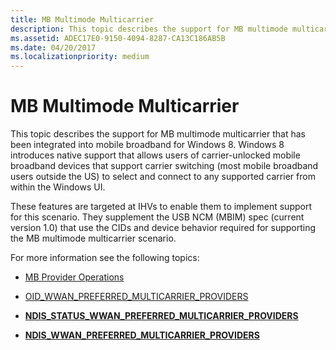 ```yaml
---
title: MB Multimode Multicarrier
description: This topic describes the support for MB multimode multicarrier that has been integrated into mobile broadband for Windows 8.
ms.assetid: ADEC17E0-9150-4094-8287-CA13C186AB5B
ms.date: 04/20/2017
ms.localizationpriority: medium
---
```


# MB Multimode Multicarrier


This topic describes the support for MB multimode multicarrier that has been integrated into mobile broadband for Windows 8. Windows 8 introduces native support that allows users of carrier-unlocked mobile broadband devices that support carrier switching (most mobile broadband users outside the US) to select and connect to any supported carrier from within the Windows UI.

These features are targeted at IHVs to enable them to implement support for this scenario. They supplement the USB NCM (MBIM) spec (current version 1.0) that use the CIDs and device behavior required for supporting the MB multimode multicarrier scenario.

For more information see the following topics:

-   [MB Provider Operations](mb-provider-operations.md)

-   [OID\_WWAN\_PREFERRED\_MULTICARRIER\_PROVIDERS](https://msdn.microsoft.com/library/windows/hardware/hh831868)

-   [**NDIS\_STATUS\_WWAN\_PREFERRED\_MULTICARRIER\_PROVIDERS**](https://msdn.microsoft.com/library/windows/hardware/hh846211)

-   [**NDIS\_WWAN\_PREFERRED\_MULTICARRIER\_PROVIDERS**](https://msdn.microsoft.com/library/windows/hardware/hh831864)

 

 





